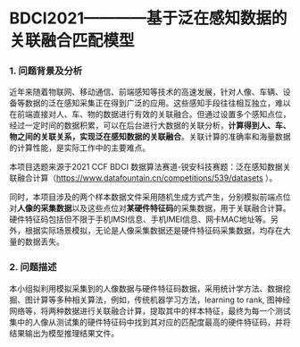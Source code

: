 # BDCI2021————基于泛在感知数据的关联融合匹配模型
### 1. 问题背景及分析

   近年来随着物联网、移动通信、前端感知等技术的高速发展，针对人像、车辆、设备等数据的泛在感知采集正在得到广泛的应用。这些感知手段往往相互独立，难以在前端直接对人、车、物的数据进行有效的关联融合。但通过设置多个感知点位，经过一定时间的数据积累，可以在后台进行大数据的关联分析，<b>计算得到人、车、物之间的关联关系，实现泛在感知数据的关联融合</b>。关联计算的准确率和海量数据的计算性能，是实际工作中的主要难点。

本项目选题来源于2021 CCF BDCI 数据算法赛道-锐安科技赛题：泛在感知数据关联融合计算（https://www.datafountain.cn/competitions/539/datasets ）。

同时，本项目涉及的两个样本数据文件采用随机生成方式产生，分别模拟前端点位对<b>人像的采集数据</b>以及这些点位对<b>某硬件特征码</b>的采集数据，用于关联融合计算。硬件特征码包括但不限于手机IMSI信息、手机IMEI信息、网卡MAC地址等。另外，根据实际场景模拟，无论是人像采集数据还是硬件特征码采集数据，均存在大量的数据丢失。

### 2. 问题描述

本小组拟利用模拟采集到的人像数据与硬件特征码数据，采用统计学方法、数据挖掘、图计算等多种相关算法，例如，传统机器学习方法，learning to rank, 图神经网络等，将两种数据进行关联融合计算，提取其中的样本特征，最终为每一个测试集中的人像从测试集的硬件特征码中找到其对应的匹配度最高的硬件特征码，并将结果输出为模型推理结果文件。

